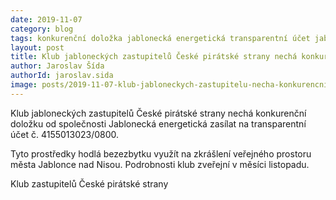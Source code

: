 ```yaml
---  
date: 2019-11-07 
category: blog  
tags: konkurenční doložka jablonecká energetická transparentní účet jablonec 
layout: post  
title: Klub jabloneckých zastupitelů České pirátské strany nechá konkurenční doložku od společnosti Jablonecká energetická zasílat na transparentní účet  
author: Jaroslav Šída  
authorId: jaroslav.sida  
image: posts/2019-11-07-klub-jabloneckych-zastupitelu-necha-konkurencni-dolozku-od-spolecnosti-je-zasilat-na-transparentni-ucet.jpg  
---  
```

Klub jabloneckých zastupitelů České pirátské strany nechá konkurenční doložku od společnosti Jablonecká energetická zasílat na transparentní účet č. 4155013023/0800.

Tyto prostředky hodlá bezezbytku využít na zkrášlení veřejného prostoru města Jablonce nad Nisou. Podrobnosti klub zveřejní v měsíci listopadu.

Klub zastupitelů České pirátské strany  

